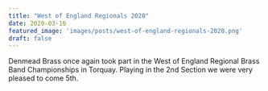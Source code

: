 ```yaml
---
title: "West of England Regionals 2020"
date: 2020-03-16
featured_image: 'images/posts/west-of-england-regionals-2020.png'
draft: false
---
```


Denmead Brass once again took part in the West of England Regional Brass Band Championships in Torquay. Playing in the 2nd Section we were very pleased to come 5th.